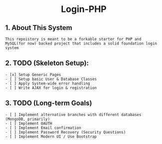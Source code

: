 <h1 align="center">Login-PHP</h1>

##  1.  About This System
    This repoistory is meant to be a forkable starter for PHP and MySQL(for now) backed project that includes a solid foundation login system

##  2.  TODO (Skeleton Setup):
    - [x] Setup Generic Pages
    - [ ] Setup basic User & Database Classes
    - [ ] Apply System-wide error handling
    - [ ] Write AJAX for login & registration
    
##  3.  TODO (Long-term Goals)
    - [ ] Implement alternative branches with different databases (MongoDB, primarily)
    - [ ] Implement OAUTH
    - [ ] Implement Email confirmation
    - [ ] Implement Password Recovery (Security Questions)
    - [ ] Implement Modern UI / Use Bootstrap
